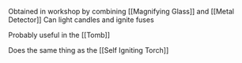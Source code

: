 Obtained in workshop by combining [[Magnifying Glass]] and [[Metal Detector]]
Can light candles and ignite fuses

Probably useful in the [[Tomb]]

Does the same thing as the [[Self Igniting Torch]]

